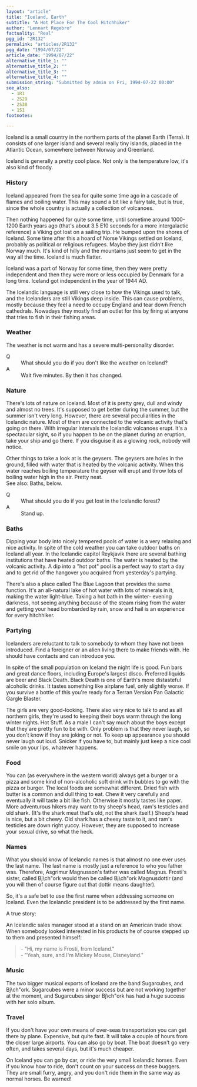 ```yaml
---
layout: "article"
title: "Iceland, Earth"
subtitle: "A Hot Place For The Cool Hitchhiker"
author: "Lennart Regebro"
factuality: "Real"
pgg_id: "2R132"
permalink: "articles/2R132"
pgg_date: "1994/07/22"
article_date: "1994/07/22"
alternative_title_1: ""
alternative_title_2: ""
alternative_title_3: ""
alternative_title_4: ""
submission_string: "Submitted by admin on Fri, 1994-07-22 00:00"
see_also:
  - 1R1
  - 2S29
  - 2S30
  - 1S1
footnotes: 

---
```

<div>
<p>Iceland is a small country in the northern parts of the planet Earth (Terra). It consists of one larger island and several really tiny islands, placed in the Atlantic Ocean, somewhere between Norway and Greenland.</p>
<p>Iceland is generally a pretty cool place. Not only is the temperature low, it's also kind of froody.</p>
<h3>History</h3>
<p>Iceland appeared from the sea for quite some time ago in a cascade of flames and boiling water. This may sound a bit like a fairy tale, but is true, since the whole country is actually a collection of volcanoes.</p>
<p>Then nothing happened for quite some time, until sometime around 1000-1200 Earth years ago (that's about 3.5 E10 seconds for a more intergalactic reference) a Viking got lost on a sailing trip. He bumped upon the shores of Iceland. Some time after this a hoard of Norse Vikings settled on Iceland, probably as political or religious refugees. Maybe they just didn't like Norway much. It's kind of hilly and the mountains just seem to get in the way all the time. Iceland is much flatter.</p>
<p>Iceland was a part of Norway for some time, then they were pretty independent and then they were more or less occupied by Denmark for a long time. Iceland got independent in the year of 1944 AD.</p>
<p>The Icelandic language is still very close to how the Vikings used to talk, and the Icelanders are still Vikings deep inside. This can cause problems, mostly because they feel a need to occupy England and tear down French cathedrals. Nowadays they mostly find an outlet for this by firing at anyone that tries to fish in their fishing areas.</p>
<h3>Weather</h3>
<p>The weather is not warm and has a severe multi-personality disorder.</p>
<dl compact>
<dt>Q</dt>
<dd>What should you do if you don't like the weather on Iceland?</dd>
<dt>A</dt>
<dd>Wait five minutes. By then it has changed.</dd>
</dl>
<h3>Nature</h3>
<p>There's lots of nature on Iceland. Most of it is pretty grey, dull and windy and almost no trees. It's supposed to get better during the summer, but the summer isn't very long. However, there are several peculiarities in the Icelandic nature. Most of them are connected to the volcanic activity that's going on there. With irregular intervals the Icelandic volcanoes erupt. It's a spectacular sight, so if you happen to be on the planet during an eruption, take your ship and go there. If you disguise it as a glowing rock, nobody will notice.</p>
<p>Other things to take a look at is the geysers. The geysers are holes in the ground, filled with water that is heated by the volcanic activity. When this water reaches boiling temperature the geyser will erupt and throw lots of boiling water high in the air. Pretty neat.<br>
See also: Baths, below.</p>
<dl compact>
<dt>Q</dt>
<dd>What should you do if you get lost in the Icelandic forest?</dd>
<dt>A</dt>
<dd>Stand up.</dd>
</dl>
<h3>Baths</h3>
<p>Dipping your body into nicely tempered pools of water is a very relaxing and nice activity. In spite of the cold weather you can take outdoor baths on Iceland all year. In the Icelandic capitol Reykjavik there are several bathing institutions that have heated outdoor baths. The water is heated by the volcanic activity. A dip into a "hot pot" pool is a perfect way to start a day and to get rid of the hangover you acquired from yesterday's partying.</p>
<p>There's also a place called The Blue Lagoon that provides the same function. It's an all-natural lake of hot water with lots of minerals in it, making the water light-blue. Taking a hot bath in the winter- evening darkness, not seeing anything because of the steam rising from the water and getting your head bombarded by rain, snow and hail is an experience for every hitchhiker.</p>
<h3>Partying</h3>
<p>Icelanders are reluctant to talk to somebody to whom they have not been introduced. Find a foreigner or an alien living there to make friends with. He should have contacts and can introduce you.</p>
<p>In spite of the small population on Iceland the night life is good. Fun bars and great dance floors, including Europe's largest disco. Preferred liquids are beer and Black Death. Black Death is one of Earth's more distasteful alcoholic drinks. It tastes something like airplane fuel, only slightly worse. If you survive a bottle of this you're ready for a Terran Version Pan Galactic Gargle Blaster.</p>
<p>The girls are very good-looking. There also very nice to talk to and as all northern girls, they're used to keeping their boys warm through the long winter nights. Hot Stuff. As a male I can't say much about the boys except that they are pretty fun to be with. Only problem is that they never laugh, so you don't know if they are joking or not. To keep up appearance you should never laugh out loud. Snicker if you have to, but mainly just keep a nice cool smile on your lips, whatever happens.</p>
<h3>Food</h3>
<p>You can (as everywhere in the western world) always get a burger or a pizza and some kind of non-alcoholic soft drink with bubbles to go with the pizza or burger. The local foods are somewhat different. Dried fish with butter is a common and dull thing to eat. Chew it very carefully and eventually it will taste a bit like fish. Otherwise it mostly tastes like paper. More adventurous hikers may want to try sheep's head, ram's testicles and old shark. (It's the shark meat that's old, not the shark itself.) Sheep's head is nice, but a bit chewy. Old shark has a cheesy taste to it, and ram's testicles are down right yuccy. However, they are supposed to increase your sexual drive, so what the heck.</p>
<h3>Names</h3>
<p>What you should know of Icelandic names is that almost no one ever uses the last name. The last name is mostly just a reference to who you father was. Therefore, Asgrimur Magnusson's father was called Magnus. Frosti's sister, called Bj\ch"ork would then be called Bj\ch"ork Magnusdottir (and you will then of course figure out that dottir means daughter).</p>
<p>So, it's a safe bet to use the first name when addressing someone on Iceland. Even the Icelandic president is to be addressed by the first name.</p>
<p>A true story:</p>
<p>An Icelandic sales manager stood at a stand on an American trade show. When somebody looked interested in his products he of course stepped up to them and presented himself:</p>
<blockquote>- "Hi, my name is Frosti, from Iceland."<br>
- "Yeah, sure, and I'm Mickey Mouse, Disneyland."</blockquote>
<h3>Music</h3>
<p>The two bigger musical exports of Iceland are the band Sugarcubes, and Bj\ch"ork. Sugarcubes were a minor success but are not working together at the moment, and Sugarcubes singer Bj\ch"ork has had a huge success with her solo album.</p>
<h3>Travel</h3>
<p>If you don't have your own means of over-seas transportation you can get there by plane. Expensive, but quite fast. It will take a couple of hours from the closer large airports. You can also go by boat. The boat doesn't go very often, and takes several days, but it's much cheaper.</p>
<p>On Iceland you can go by car, or ride the very small Icelandic horses. Even if you know how to ride, don't count on your success on these buggers. They are small furry, angry, and you don't ride them in the same way as normal horses. Be warned!</p>
</div>
